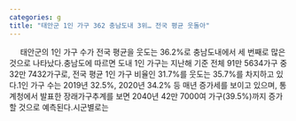 ```yaml
---
categories: g
title: "태안군 1인 가구 362 충남도내 3위… 전국 평균 웃돌아"
---
```

&nbsp;&nbsp;&nbsp;&nbsp; 태안군의 1인 가구 수가 전국 평균을 웃도는 36.2%로 충남도내에서 세 번째로 많은 것으로 나타났다.충남도에 따르면 도내 1인 가구는 지난해 기준 전체 91만 5634가구 중 32만 7432가구로, 전국 평균 1인 가구 비율인 31.7%를 웃도는 35.7%를 차지하고 있다.1인 가구 수는 2019년 32.5%, 2020년 34.2% 등 매년 증가세를 보이고 있으며, 통계청에서 발표한 장래가구추계를 보면 2040년 42만 7000여 가구(39.5%)까지 증가할 것으로 예측된다.시군별로는 